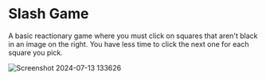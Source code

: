 # Slash Game
A basic reactionary game where you must click on squares that aren't black in an image on the right. You have less time to click the next one for each square you pick.

![Screenshot 2024-07-13 133626](https://github.com/user-attachments/assets/37ed36a2-9512-4d9b-9570-c6f53a2c1823)
